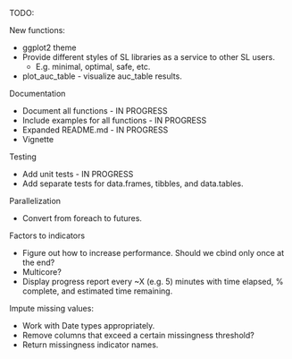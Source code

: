 TODO:

New functions:
- ggplot2 theme
- Provide different styles of SL libraries as a service to other SL users.
   - E.g. minimal, optimal, safe, etc.
- plot_auc_table - visualize auc_table results.

Documentation
- Document all functions - IN PROGRESS
- Include examples for all functions - IN PROGRESS
- Expanded README.md - IN PROGRESS
- Vignette

Testing
- Add unit tests - IN PROGRESS
- Add separate tests for data.frames, tibbles, and data.tables.

Parallelization
- Convert from foreach to futures.

Factors to indicators
- Figure out how to increase performance. Should we cbind only once at the end?
- Multicore?
- Display progress report every ~X (e.g. 5) minutes with time elapsed, % complete,
  and estimated time remaining.

Impute missing values:
- Work with Date types appropriately.
- Remove columns that exceed a certain missingness threshold?
- Return missingness indicator names.
